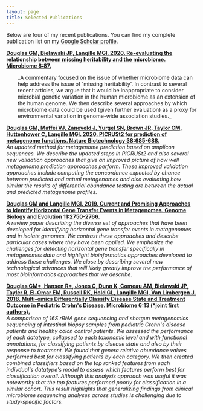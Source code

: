```yaml
---
layout: page
title: Selected Publications
---
```


Below are four of my recent publications. You can find my complete publication list on my [Google Scholar profile](https://scholar.google.ca/citations?hl=en&user=EhhXPUkAAAAJ).
             
              
[**Douglas GM, Bielawski JP, Langille MGI. 2020. Re-evaluating the relationship between missing heritability and the microbiome. Microbiome 8:87.**](https://microbiomejournal.biomedcentral.com/articles/10.1186/s40168-020-00839-4)  

<div style="padding-left: 30px;">
_A commentary focused on the issue of whether microbiome data can help address the issue of 'missing heritability'. In contrast to several recent articles, we argue that it would be inappropriate to consider microbial genetic variation in the human microbiome as an extension of the human genome. We then describe several approaches by which microbiome data could be used (given further evaluation) as a proxy for environmental variation in genome-wide association studies._
</div>          
        
          
[**Douglas GM, Maffei VJ, Zaneveld J, Yurgel SN, Brown JR, Taylor CM, Huttenhower C, Langille MGI. 2020. PICRUSt2 for prediction of metagenome functions. Nature Biotechnology 38:685-688.**](https://www.nature.com/articles/s41587-020-0548-6)  
_An updated method for metagenome prediction based on amplicon sequences. We describe the updated steps in PICRUSt2 and also several new validation approaches that give an improved picture of how well metagenome prediction approaches perform. These improved validation approaches include computing the concordance expected by chance between predicted and actual metagenomes and also evaluating how similar the results of differential abundance testing are between the actual and predicted metagenome profiles._
             
       
        
[**Douglas GM and Langille MGI. 2019. Current and Promising Approaches to Identify Horizontal Gene Transfer Events in Metagenomes. Genome Biology and Evolution 11:2750-2766.**](https://academic.oup.com/gbe/article/11/10/2750/5554466)  
_A review paper describing the diverse set of approaches that have been developed for identifying horizontal gene transfer events in metagenomes and in isolate genomes. We contrast these approaches and describe particular cases where they have been applied. We emphasize the challenges for detecting horizontal gene transfer specifically in metagenomes data and highlight bioinformatics approaches developed to address these challenges. We close by describing several new technological advances that will likely greatly improve the performance of most bioinformatics approaches that we describe._
               
               
           
[**Douglas GM\*, Hansen R\*, Jones C, Dunn K, Comeau AM, Bielawski JP, Tayler R, El-Omar EM, Russell RK, Hold GL, Langille MGI, Van Limbergen J. 2018. Multi-omics Differentially Classify Disease State and Treatment Outcome in Pediatric Crohn's Disease. Microbiome 6:13 (\*joint first authors).**](https://microbiomejournal.biomedcentral.com/articles/10.1186/s40168-018-0398-3)  
_A comparison of 16S rRNA gene sequencing and shotgun metagenomics sequencing of intestinal biopsy samples from pediatric Crohn's disease patients and healthy colon control patients. We assessed the performance of each datatype, collapsed to each taxonomic level and with functional annotations, for classifying patients by disease state and also by their response to treatment. We found that genera relative abundance values performed best for classifying patients by each category. We then created combined classifiers based on the top ranked features from each indivdual's datatype's model to assess which features perform best for classification overall. Although this analysis approach was useful it was noteworthy that the top features performed poorly for classification in a similar cohort. This result highlights that generalizing findings from clinical microbiome sequencing analyses across studies is challenging due to study-specific factors._
               
            
